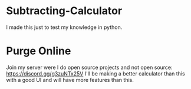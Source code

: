 # Subtracting-Calculator
I made this just to test my knowledge in python.

# Purge Online
Join my server were I do open source projects and not open source: https://discord.gg/g3zuNTx25V
I'll be making a better calculator than this with a good UI and will have more features than this.
